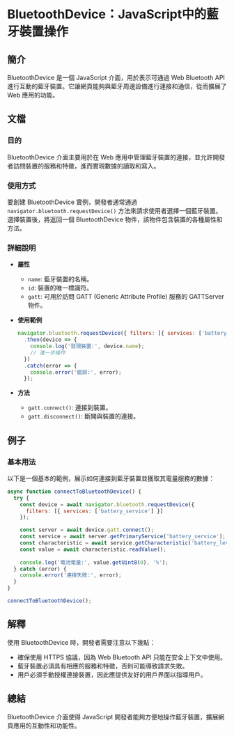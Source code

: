 <!--
Meta Description: # BluetoothDevice：JavaScript中的藍牙裝置操作 ## 簡介 BluetoothDevice 是一個 JavaScript 介面，用於表示可通過 Web Bluetooth API 進行互動的藍牙裝置。它讓網頁能夠與藍牙周邊設備進行連接和通信，從而擴展了 Web 應用的功能。...
Meta Keywords: bluetoothdevice, error, bluetooth, gatt, const
-->

# BluetoothDevice：JavaScript中的藍牙裝置操作

## 簡介
BluetoothDevice 是一個 JavaScript 介面，用於表示可通過 Web Bluetooth API 進行互動的藍牙裝置。它讓網頁能夠與藍牙周邊設備進行連接和通信，從而擴展了 Web 應用的功能。

## 文檔
### 目的
BluetoothDevice 介面主要用於在 Web 應用中管理藍牙裝置的連接，並允許開發者訪問裝置的服務和特徵，進而實現數據的讀取和寫入。

### 使用方式
要創建 BluetoothDevice 實例，開發者通常通過 `navigator.bluetooth.requestDevice()` 方法來請求使用者選擇一個藍牙裝置。選擇裝置後，將返回一個 BluetoothDevice 物件，該物件包含裝置的各種屬性和方法。

### 詳細說明
- **屬性**
  - `name`: 藍牙裝置的名稱。
  - `id`: 裝置的唯一標識符。
  - `gatt`: 可用於訪問 GATT (Generic Attribute Profile) 服務的 GATTServer 物件。

- **使用範例**
  ```javascript
  navigator.bluetooth.requestDevice({ filters: [{ services: ['battery_service'] }] })
    .then(device => {
      console.log('發現裝置:', device.name);
      // 進一步操作
    })
    .catch(error => {
      console.error('錯誤:', error);
    });
  ```

- **方法**
  - `gatt.connect()`: 連接到裝置。
  - `gatt.disconnect()`: 斷開與裝置的連接。

## 例子
### 基本用法
以下是一個基本的範例，展示如何連接到藍牙裝置並獲取其電量服務的數據：

```javascript
async function connectToBluetoothDevice() {
  try {
    const device = await navigator.bluetooth.requestDevice({
      filters: [{ services: ['battery_service'] }]
    });

    const server = await device.gatt.connect();
    const service = await server.getPrimaryService('battery_service');
    const characteristic = await service.getCharacteristic('battery_level');
    const value = await characteristic.readValue();
    
    console.log('電池電量:', value.getUint8(0), '%');
  } catch (error) {
    console.error('連接失敗:', error);
  }
}

connectToBluetoothDevice();
```

## 解釋
使用 BluetoothDevice 時，開發者需要注意以下幾點：
- 確保使用 HTTPS 協議，因為 Web Bluetooth API 只能在安全上下文中使用。
- 藍牙裝置必須具有相應的服務和特徵，否則可能導致請求失敗。
- 用戶必須手動授權連接裝置，因此應提供友好的用戶界面以指導用戶。

## 總結
BluetoothDevice 介面使得 JavaScript 開發者能夠方便地操作藍牙裝置，擴展網頁應用的互動性和功能性。